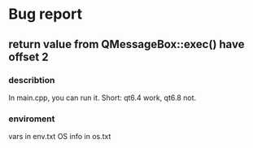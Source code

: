 # Bug report
## return value from QMessageBox::exec() have offset 2
### describtion
In main.cpp, you can run it.
Short: qt6.4 work, qt6.8 not.
### enviroment
vars in env.txt
OS info in os.txt